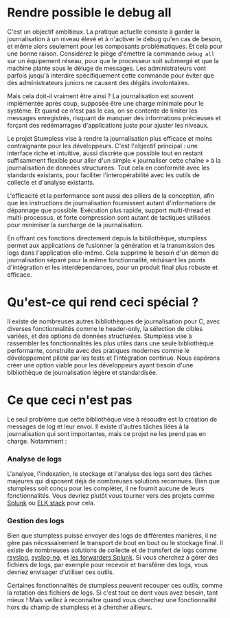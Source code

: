 # Rendre possible le debug all
C'est un objectif ambitieux. La pratique actuelle consiste à garder la journalisation à un niveau élevé et à n'activer le debug qu'en cas de besoin, et même alors seulement pour les composants problématiques. Et cela pour une bonne raison. Considérez le piège d'émettre la commande `debug all` sur un équipement réseau, pour que le processeur soit submergé et que la machine plante sous le déluge de messages. Les administrateurs vont parfois jusqu'à interdire spécifiquement cette commande pour éviter que des administrateurs juniors ne causent des dégâts involontaires.

Mais cela doit-il vraiment être ainsi ? La journalisation est souvent implémentée après coup, supposée être une charge minimale pour le système. Et quand ce n'est pas le cas, on se contente de limiter les messages enregistrés, risquant de manquer des informations précieuses et forçant des redémarrages d'applications juste pour ajuster les niveaux.

Le projet Stumpless vise à rendre la journalisation plus efficace et moins contraignante pour les développeurs. C'est l'objectif principal : une interface riche et intuitive, aussi discrète que possible tout en restant suffisamment flexible pour aller d'un simple « journaliser cette chaîne » à la journalisation de données structurées. Tout cela en conformité avec les standards existants, pour faciliter l'interopérabilité avec les outils de collecte et d'analyse existants.

L'efficacité et la performance sont aussi des piliers de la conception, afin que les instructions de journalisation fournissent autant d'informations de dépannage que possible. Exécution plus rapide, support multi-thread et multi-processus, et forte compression sont autant de tactiques utilisées pour minimiser la surcharge de la journalisation.

En offrant ces fonctions directement depuis la bibliothèque, stumpless permet aux applications de fusionner la génération et la transmission des logs dans l'application elle-même. Cela supprime le besoin d'un démon de journalisation séparé pour la même fonctionnalité, réduisant les points d'intégration et les interdépendances, pour un produit final plus robuste et efficace.


# Qu'est-ce qui rend ceci spécial ?
Il existe de nombreuses autres bibliothèques de journalisation pour C, avec diverses fonctionnalités comme le header-only, la sélection de cibles variées, et des options de données structurées. Stumpless vise à rassembler les fonctionnalités les plus utiles dans une seule bibliothèque performante, construite avec des pratiques modernes comme le développement piloté par les tests et l'intégration continue. Nous espérons créer une option viable pour les développeurs ayant besoin d'une bibliothèque de journalisation légère et standardisée.


# Ce que ceci n'est pas
Le seul problème que cette bibliothèque vise à résoudre est la création de messages de log et leur envoi. Il existe d'autres tâches liées à la journalisation qui sont importantes, mais ce projet ne les prend pas en charge. Notamment :


### Analyse de logs
L'analyse, l'indexation, le stockage et l'analyse des logs sont des tâches majeures qui disposent déjà de nombreuses solutions reconnues. Bien que stumpless soit conçu pour les compléter, il ne fournit aucune de leurs fonctionnalités. Vous devriez plutôt vous tourner vers des projets comme [Splunk](https://www.splunk.com/) ou [ELK stack](https://www.elastic.co/elk-stack) pour cela.


### Gestion des logs
Bien que stumpless puisse envoyer des logs de différentes manières, il ne gère pas nécessairement le transport de bout en bout ou le stockage final. Il existe de nombreuses solutions de collecte et de transfert de logs comme [rsyslog](https://www.rsyslog.com/), [syslog-ng](https://www.syslog-ng.com/), et [les forwarders Splunk](https://www.splunk.com/en_us/download/universal-forwarder.html). Si vous cherchez à gérer des fichiers de logs, par exemple pour recevoir et transférer des logs, vous devriez envisager d'utiliser ces outils.

Certaines fonctionnalités de stumpless peuvent recouper ces outils, comme la rotation des fichiers de logs. Si c'est tout ce dont vous avez besoin, tant mieux ! Mais veillez à reconnaître quand vous cherchez une fonctionnalité hors du champ de stumpless et à chercher ailleurs.
